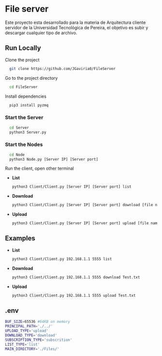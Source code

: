 

# File server

Este proyecto esta desarrollado para la materia de Arquitectura cliente servidor de la Universidad Tecnológica de Pereira, el objetivo es subir y descargar cualquier tipo de archivo. 


## Run Locally

Clone the project

```bash
  git clone https://github.com/JGaviria0/FileServer
```

Go to the project directory

```bash
  cd FileServer
```

Install dependencies

```bash
  pip3 install pyzmq
```

### Start the Server

```bash
  cd Server
  python3 Server.py
```

### Start the Nodes

```bash
  cd Node
  python3 Node.py [Server IP] [Server port] 
```

Run the client, open other terminal

- **List**
    ```bash
    python3 Client/Client.py [Server IP] [Server port] list 
    ```

- **Download**
    ```bash
    python3 Client/Client.py [Server IP] [Server port] download [file name] 
    ```

- **Upload**
    ```bash
    python3 Client/Client.py [Server IP] [Server port] upload [file name] 
    ```



## Examples

- **List**
    ```bash
    python3 Client/Client.py 192.168.1.1 5555 list 
    ```

- **Download**
    ```bash
    python3 Client/Client.py 192.168.1.1 5555 download Test.txt
    ```

- **Upload**
    ```bash
    python3 Client/Client.py 192.168.1.1 5555 upload Test.txt
    ```
 ## .env
```bash
BUF_SIZE=65536 #64KB on memory
PRINCIPAL_PATH='./../'
UPLOAD_TYPE='upload'
DOWNLOAD_TYPE='download'
SUBSCRIPTION_TYPE='subscrition'
LIST_TYPE='list'
MAIN_DIRECTORY='./Files/'
